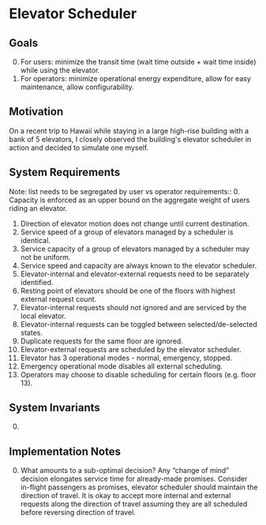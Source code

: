 # Elevator Scheduler

## Goals

0. For users: minimize the transit time (wait time outside + wait time inside) while using the elevator.
1. For operators: minimize operational energy expenditure, allow for easy maintenance, allow configurability.


## Motivation

On a recent trip to Hawaii while staying in a large high-rise building with a bank of 5 elevators, I closely observed the building's elevator scheduler in action and decided to simulate one myself.


## System Requirements

Note: list needs to be segregated by user vs operator requirements::
0. Capacity is enforced as an upper bound on the aggregate weight of users riding an elevator.
1. Direction of elevator motion does not change until current destination.
2. Service speed of a group of elevators managed by a scheduler is identical.
3. Service capacity of a group of elevators managed by a scheduler may not be uniform.
4. Service speed and capacity are always known to the elevator scheduler.
5. Elevator-internal and elevator-external requests need to be separately identified.
6. Resting point of elevators should be one of the floors with highest external request count.
7. Elevator-internal requests should not ignored and are serviced by the local elevator.
8. Elevator-internal requests can be toggled between selected/de-selected states.
9. Duplicate requests for the same floor are ignored.
10. Elevator-external requests are scheduled by the elevator scheduler.
11. Elevator has 3 operational modes - normal, emergency, stopped.
12. Emergency operational mode disables all external scheduling.
13. Operators may choose to disable scheduling for certain floors (e.g. floor 13).


## System Invariants

0. 


## Implementation Notes

0. What amounts to a sub-optimal decision?
Any “change of mind” decision elongates service time for already-made promises. Consider in-flight passengers as promises, elevator scheduler should maintain the direction of travel. It is okay to accept more internal and external requests along the direction of travel assuming they are all scheduled before reversing direction of travel.

